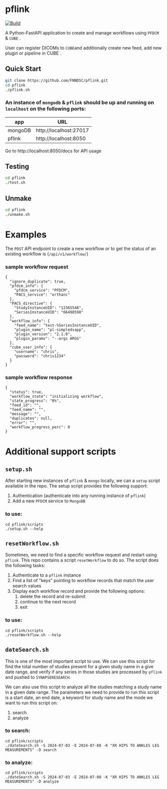 # pflink
[![Build](https://github.com/FNNDSC/pflink/actions/workflows/build.yml/badge.svg)](https://github.com/FNNDSC/pflink/actions/workflows/build.yml)

A Python-FastAPI application to create and manage workflows using `PFDCM` & `CUBE` .

User can register DICOMs to `CUBE`and additionally create new feed, add new plugin or pipeline  in CUBE .

## Quick Start

```bash
git clone https://github.com/FNNDSC/pflink.git
cd pflink
./pflink.sh
```

### An instance of `mongodb` & `pflink` should be up and running on `localhost` on the following ports:


| app     | URL                    |
|---------|------------------------|
| mongoDB | http://localhost:27017 |
| pflink  | http://localhost:8050  |

Go to http://localhost:8050/docs for API usage


## Testing

```bash
cd pflink
./test.sh
```

## Unmake

```bash
cd pflink
./unmake.sh
```

# Examples
The `POST` API endpoint to create a new workflow or to get the status of an existing workflow is (`/api/v1/workflow/`)
### sample workflow request
```commandline
{
  "ignore_duplicate": true,
  "pfdcm_info": {
    "pfdcm_service": "PFDCM",
    "PACS_service": "orthanc"
  },
  "PACS_directive": {
    "StudyInstanceUID": "12365548",
    "SeriesInstanceUID": "66498598"
  },
  "workflow_info": {
    "feed_name": "test-%SeriesInstanceUID",
    "plugin_name": "pl-simpledsapp",
    "plugin_version": "2.1.0",
    "plugin_params": "--args ARGS"
  },
  "cube_user_info": {
    "username": "chris",
    "password": "chris1234"
  }
}
```

### sample workflow response
```commandline
{
  "status": true,
  "workflow_state": "initializing workflow",
  "state_progress": "0%",
  "feed_id": "",
  "feed_name": "",
  "message": "",
  "duplicates": null,
  "error": "",
  "workflow_progress_perc": 0
}
```

# Additional support scripts
## `setup.sh`
After starting new instances of `pflink` & `mongo` locally, we can a `setup` script available in the repo.
The setup script provides the following support:
1) Authentication (authenticate into any running instance of ``pflink``)
2) Add a new `PFDCM` service to `MongoDB`

### to use:
```commandline
cd pflink/scripts
./setup.sh --help
```

## `resetWorkflow.sh`
Sometimes, we need to find a specific workflow request and restart using `pflink`. This repo 
contains a script ``resetWorkflow`` to do so. The script does the following tasks:
1) Authenticate to a ``pflink`` instance
2) Find a list of "keys" pointing to workflow records that match the user search values
3) Display each workflow record and provide the following options:
   1) delete the record and re-submit
   2) continue to the next record
   3) exit

### to use:
```commandline
cd pflink/scripts
./resetWorkflow.sh --help
```

## `dateSearch.sh`
This is one of the most important script to use. We can use this script for find the total number of studies present
for a given study name in a give date range, and verify if any series in those studies are processed by `pflink` and 
pushed to `SYNAPSERESEARCH`.

We can also use this script to analyze all the studies matching a study name in a given date range. The parameters we 
need to provide to run this script is  a start date, an end date, a keyword for study name and the mode we want to run
this script on:
1) search
2) analyze

### to search:
```commandline
cd pflink/scripts
./dateSearch.sh -S 2024-07-03 -E 2024-07-08 -K "XR HIPS TO ANKLES LEG MEASUREMENTS" -D search

```

### to analyze:
```commandline
cd pflink/scripts
./dateSearch.sh -S 2024-07-03 -E 2024-07-08 -K "XR HIPS TO ANKLES LEG MEASUREMENTS" -D analyze

```